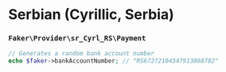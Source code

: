 # Serbian (Cyrillic, Serbia)

### `Faker\Provider\sr_Cyrl_RS\Payment`

```php
// Generates a random bank account number
echo $faker->bankAccountNumber; // "RS67272104347913868782"
```
